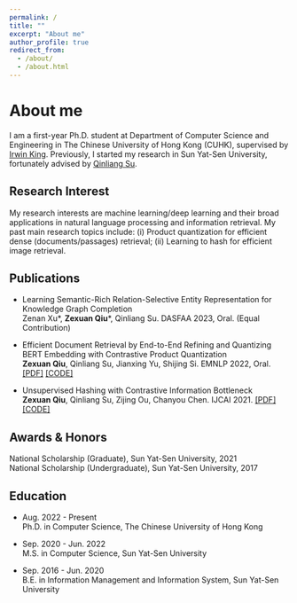 ```yaml
---
permalink: /
title: ""
excerpt: "About me"
author_profile: true
redirect_from: 
  - /about/
  - /about.html
---
```


About me
======
I am a first-year Ph.D. student  at Department of Computer Science and Engineering in The Chinese University of Hong Kong (CUHK), supervised by [Irwin King](https://www.cse.cuhk.edu.hk/irwin.king/home/). Previously, I started my research in Sun Yat-Sen University, fortunately advised by [Qinliang Su](https://scholar.google.com/citations?user=cuIweygAAAAJ&hl=en).



## Research Interest

My research interests are machine learning/deep learning and their broad applications in natural language processing and information retrieval. My past main research topics include: (i) Product quantization for efficient dense (documents/passages) retrieval; (ii) Learning to hash for efficient image retrieval.


## Publications

- Learning Semantic-Rich Relation-Selective Entity Representation for Knowledge Graph Completion <br>
Zenan Xu\*, <b>Zexuan Qiu</b>\*, Qinliang Su. DASFAA 2023, Oral. (Equal Contribution) 

- Efficient Document Retrieval by End-to-End Refining and Quantizing BERT Embedding with Contrastive Product Quantization <br><b>Zexuan Qiu</b>, Qinliang Su, Jianxing Yu, Shijing Si. EMNLP 2022, Oral. [[PDF]](https://arxiv.org/abs/2210.17170) [[CODE]](https://github.com/zexuanqiu/MICPQ)

- Unsupervised Hashing with Contrastive Information Bottleneck <br>**Zexuan Qiu**, Qinliang Su, Zijing Ou, Chanyou Chen. IJCAI 2021. [[PDF]](https://arxiv.org/abs/2105.06138) [[CODE]](https://github.com/zexuanqiu/CIBHash)



## Awards & Honors

National Scholarship (Graduate), Sun Yat-Sen University, 2021 <br>National Scholarship (Undergraduate), Sun Yat-Sen University, 2017



## Education

- Aug. 2022 - Present <br>Ph.D. in Computer Science, The Chinese University of Hong Kong

- Sep. 2020 - Jun. 2022 <br>
  M.S. in Computer Science, Sun Yat-Sen University

- Sep. 2016 - Jun. 2020 <br>
  B.E. in Information Management and Information System, Sun Yat-Sen University

  
